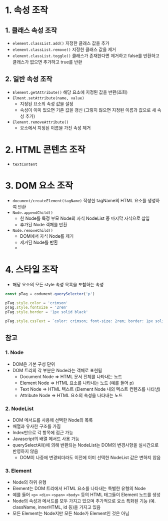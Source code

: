 # 1. 속성 조작
## 1.  클래스 속성 조작
- `element.classList.add()` 지정한 클래스 값을 추가
- `element.classList.remove()` 지정한 클래스 값을 제거
- `element.classList.toggle()` 클래스가 존재한다면 제거하고 false를 반환하고 클래스가 없으면 추가하고 true를 반환
## 2. 일반 속성 조작
- `Element.getAttribute()` 해당 요소에 지정된 값을 반환(조회)
- `Elment.setAttribute(name, value)`   
  - 지정된 요소의 속성 값을 설정
  - 속성이 이미 있으면 기존 값을 갱신 (그렇지 않으면 지정된 이름과 값으로 새 속성 추가)
- `Element.removeAttribute()`
  - 요소에서 지정된 이름을 가진 속성 제거
  
# 2. HTML 콘텐츠 조작
- `textContent`
  
# 3. DOM 요소 조작
- `document/createElement(tagName)` 작성한 tagName의 HTML 요소를 생성하여 반환  
- `Node.appendChild()` 
  - 한 Node를 특정 부모 Node의 자식 NodeList 중 마지막 자식으로 삽입
  - 추가된 Node 객체를 반환
- `Node.removeChild()` 
  - DOM에서 자식 Node를 제거
  - 제거된 Node를 반환
  - 
# 4. 스타일 조작
- 해당 요소의 모든 style 속성 목록을 포함하는 속성
```javascript
const pTag = codument.querySelector('p')

pTag.style.color = 'crimson'
pTag.style.fontsize = '2rem'
pTag.style.border = '1px solid black'
```
```javascript
pTag.style.cssText = `color: crimson; font-size: 2rem; border: 1px solid black`
```


## 참고
### 1. Node
- DOM은 기본 구성 단위
- DOM 트리의 각 부분은 Node라는 객체로 표현됨
  - Document Node => HTML 문서 전체를 나타내는 노드
  - Element Node => HTML 요소를 나타내는 노드 (예를 들어 p)
  - Text Node => HTML 텍스트 (Element Node 내의 텍스트 컨텐츠를 나타냄)
  - Attribute Node => HTML 요소의 속성을 나타내는 노드

### 2. NodeList
- DOM 메서드를 사용해 선택한 Node의 목록
- 배열과 유사한 구조를 가짐
- Index만으로 각 항목에 접근 가능
- Javascript의 배열 메서드 사용 가능
- querySelectAll()에 의해 반환되는 NodeList는 DOM의 변경사항을 실시간으로 반영하지 않음
  - DOM이 나중에 변경되더라도 이전에 이미 선택한 NodeList 값은 변하지 않음

### 3. Element
- Node의 하위 유형
- Element는 DOM 트리에서 HTML 요소를 나타내는 특별한 유형의 Node
- 예를 들어 `<p>` `<div>` `<span>` `<body>` 등의 HTML 태그들이 Element 노드를 생성
- Node의 속성과 메서드를 모두 가지고 있으며 추가적으로 요소 특화된 기능 (예. className, innerHTML, id 등)을 가지고 있음
- 모든 Element는 Node지만 모든 Node가 Element인 것은 아님